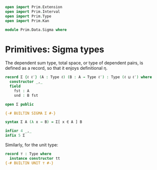 ```agda
open import Prim.Extension
open import Prim.Interval
open import Prim.Type
open import Prim.Kan

module Prim.Data.Sigma where
```

# Primitives: Sigma types

The dependent sum type, total space, or type of dependent pairs, is
defined as a record, so that it enjoys definitional η.

```agda
record Σ {ℓ ℓ′} (A : Type ℓ) (B : A → Type ℓ′) : Type (ℓ ⊔ ℓ′) where
  constructor _,_
  field
    fst : A
    snd : B fst

open Σ public

{-# BUILTIN SIGMA Σ #-}

syntax Σ A (λ x → B) = Σ[ x ∈ A ] B

infixr 4 _,_
infix 5 Σ
```

Similarly, for the unit type:

```agda
record ⊤ : Type where
  instance constructor tt
{-# BUILTIN UNIT ⊤ #-}
```
